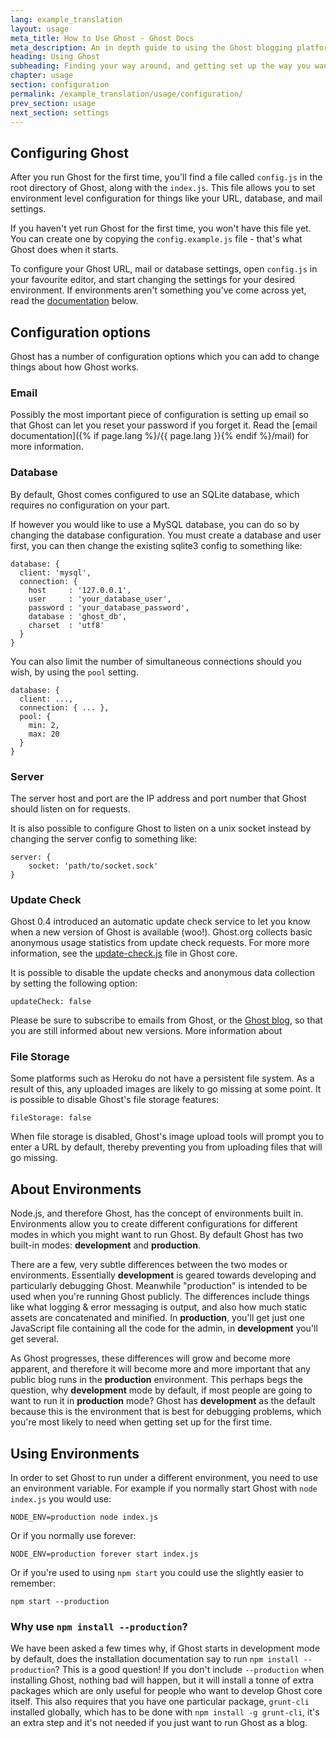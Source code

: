 ```yaml
---
lang: example_translation
layout: usage
meta_title: How to Use Ghost - Ghost Docs
meta_description: An in depth guide to using the Ghost blogging platform. Got Ghost but not sure how to get going? Start here!
heading: Using Ghost
subheading: Finding your way around, and getting set up the way you want
chapter: usage
section: configuration
permalink: /example_translation/usage/configuration/
prev_section: usage
next_section: settings
---
```


## Configuring Ghost <a id="configuration"></a>

After you run Ghost for the first time, you'll find a file called `config.js` in the root directory of Ghost, along with the `index.js`. This file allows you to set environment level configuration for things like your URL, database, and mail settings.

If you haven't yet run Ghost for the first time, you won't have this file yet. You can create one by copying the `config.example.js` file - that's what Ghost does when it starts.

To configure your Ghost URL, mail or database settings, open `config.js` in your favourite editor, and start changing the settings for your desired environment. If environments aren't something you've come across yet, read the [documentation](#environments) below.

## Configuration options

Ghost has a number of configuration options which you can add to change things about how Ghost works.

### Email

Possibly the most important piece of configuration is setting up email so that Ghost can let you reset your password if you forget it. Read the [email documentation]({% if page.lang %}/{{ page.lang }}{% endif %}/mail) for more information.

### Database

By default, Ghost comes configured to use an SQLite database, which requires no configuration on your part.

If however you would like to use a MySQL database, you can do so by changing the database configuration.  You must create a database and user first, you can then change the existing sqlite3 config to something like:

```
database: {
  client: 'mysql',
  connection: {
    host     : '127.0.0.1',
    user     : 'your_database_user',
    password : 'your_database_password',
    database : 'ghost_db',
    charset  : 'utf8'
  }
}
```

You can also limit the number of simultaneous connections should you wish, by using the `pool` setting.

```
database: {
  client: ...,
  connection: { ... },
  pool: {
    min: 2,
    max: 20
  }
}
```

### Server

The server host and port are the IP address and port number that Ghost should listen on for requests.

It is also possible to configure Ghost to listen on a unix socket instead by changing the server config to something like:

```
server: {
    socket: 'path/to/socket.sock'
}
```

### Update Check

Ghost 0.4 introduced an automatic update check service to let you know when a new version of Ghost is available (woo!). Ghost.org collects basic anonymous usage statistics from update check requests. For more more information, see the [update-check.js](https://github.com/TryGhost/Ghost/blob/master/core/server/update-check.js) file in Ghost core.

It is possible to disable the update checks and anonymous data collection by setting the following option:

`updateCheck: false`

Please be sure to subscribe to emails from Ghost, or the [Ghost blog](http://blog.ghost.org), so that you are still informed about new versions. More information about

### File Storage

Some platforms such as Heroku do not have a persistent file system. As a result of this, any uploaded images are likely to go missing at some point.
It is possible to disable Ghost's file storage features:

`fileStorage: false`

When file storage is disabled, Ghost's image upload tools will prompt you to enter a URL by default, thereby preventing you from uploading files that will go missing.


## About Environments <a id="environments"></a>

Node.js, and therefore Ghost, has the concept of environments built in. Environments allow you to create different configurations for different modes in which you might want to run Ghost. By default Ghost has two built-in modes: **development** and **production**.

There are a few, very subtle differences between the two modes or environments. Essentially **development** is geared towards developing and particularly debugging Ghost. Meanwhile "production" is intended to be used when you're running Ghost publicly. The differences include things like what logging & error messaging is output, and also how much static assets are concatenated and minified. In **production**, you'll get just one JavaScript file containing all the code for the admin, in **development** you'll get several.

As Ghost progresses, these differences will grow and become more apparent, and therefore it will become more and more important that any public blog runs in the **production** environment. This perhaps begs the question, why **development** mode by default, if most people are going to want to run it in **production** mode? Ghost has **development** as the default because this is the environment that is best for debugging problems, which you're most likely to need when getting set up for the first time.

##  Using Environments <a id="using-env"></a>

In order to set Ghost to run under a different environment, you need to use an environment variable. For example if you normally start Ghost with `node index.js` you would use:

`NODE_ENV=production node index.js`

Or if you normally use forever:

`NODE_ENV=production forever start index.js`

Or if you're used to using `npm start` you could use the slightly easier to remember:

`npm start --production`

### Why use `npm install --production`?

We have been asked a few times why, if Ghost starts in development mode by default, does the installation documentation say to run `npm install --production`? This is a good question! If you don't include `--production` when installing Ghost, nothing bad will happen, but it will install a tonne of extra packages which are only useful for people who want to develop Ghost core itself. This also requires that you have one particular package, `grunt-cli` installed globally, which has to be done with `npm install -g grunt-cli`, it's an extra step and it's not needed if you just want to run Ghost as a blog.

